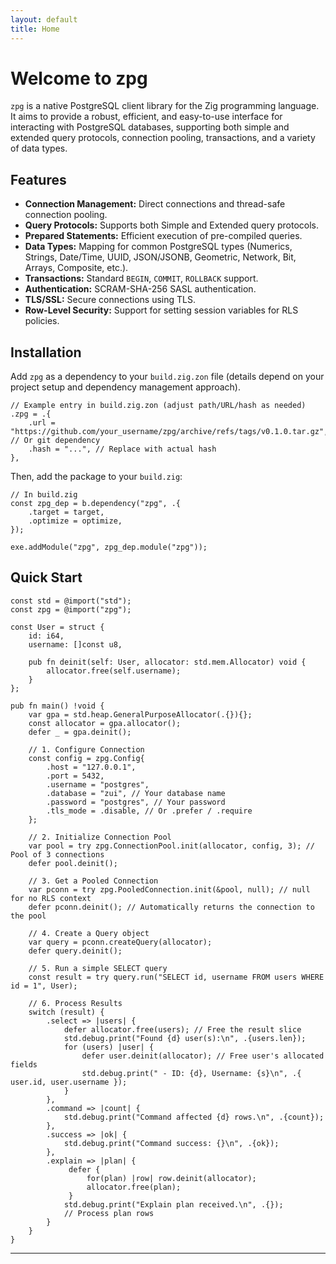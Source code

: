 ```yaml
---
layout: default
title: Home
---
```


# Welcome to zpg

`zpg` is a native PostgreSQL client library for the Zig programming language. It aims to provide a robust, efficient, and easy-to-use interface for interacting with PostgreSQL databases, supporting both simple and extended query protocols, connection pooling, transactions, and a variety of data types.

## Features

*   **Connection Management:** Direct connections and thread-safe connection pooling.
*   **Query Protocols:** Supports both Simple and Extended query protocols.
*   **Prepared Statements:** Efficient execution of pre-compiled queries.
*   **Data Types:** Mapping for common PostgreSQL types (Numerics, Strings, Date/Time, UUID, JSON/JSONB, Geometric, Network, Bit, Arrays, Composite, etc.).
*   **Transactions:** Standard `BEGIN`, `COMMIT`, `ROLLBACK` support.
*   **Authentication:** SCRAM-SHA-256 SASL authentication.
*   **TLS/SSL:** Secure connections using TLS.
*   **Row-Level Security:** Support for setting session variables for RLS policies.

## Installation

Add `zpg` as a dependency to your `build.zig.zon` file (details depend on your project setup and dependency management approach).

```zig
// Example entry in build.zig.zon (adjust path/URL/hash as needed)
.zpg = .{
    .url = "https://github.com/your_username/zpg/archive/refs/tags/v0.1.0.tar.gz", // Or git dependency
    .hash = "...", // Replace with actual hash
},
```

Then, add the package to your `build.zig`:

```zig
// In build.zig
const zpg_dep = b.dependency("zpg", .{
    .target = target,
    .optimize = optimize,
});

exe.addModule("zpg", zpg_dep.module("zpg"));
```

## Quick Start

```zig
const std = @import("std");
const zpg = @import("zpg");

const User = struct {
    id: i64,
    username: []const u8,

    pub fn deinit(self: User, allocator: std.mem.Allocator) void {
        allocator.free(self.username);
    }
};

pub fn main() !void {
    var gpa = std.heap.GeneralPurposeAllocator(.{}){};
    const allocator = gpa.allocator();
    defer _ = gpa.deinit();

    // 1. Configure Connection
    const config = zpg.Config{
        .host = "127.0.0.1",
        .port = 5432,
        .username = "postgres",
        .database = "zui", // Your database name
        .password = "postgres", // Your password
        .tls_mode = .disable, // Or .prefer / .require
    };

    // 2. Initialize Connection Pool
    var pool = try zpg.ConnectionPool.init(allocator, config, 3); // Pool of 3 connections
    defer pool.deinit();

    // 3. Get a Pooled Connection
    var pconn = try zpg.PooledConnection.init(&pool, null); // null for no RLS context
    defer pconn.deinit(); // Automatically returns the connection to the pool

    // 4. Create a Query object
    var query = pconn.createQuery(allocator);
    defer query.deinit();

    // 5. Run a simple SELECT query
    const result = try query.run("SELECT id, username FROM users WHERE id = 1", User);

    // 6. Process Results
    switch (result) {
        .select => |users| {
            defer allocator.free(users); // Free the result slice
            std.debug.print("Found {d} user(s):\n", .{users.len});
            for (users) |user| {
                defer user.deinit(allocator); // Free user's allocated fields
                std.debug.print(" - ID: {d}, Username: {s}\n", .{ user.id, user.username });
            }
        },
        .command => |count| {
            std.debug.print("Command affected {d} rows.\n", .{count});
        },
        .success => |ok| {
            std.debug.print("Command success: {}\n", .{ok});
        },
        .explain => |plan| {
             defer {
                 for(plan) |row| row.deinit(allocator);
                 allocator.free(plan);
             }
            std.debug.print("Explain plan received.\n", .{});
            // Process plan rows
        }
    }
}
```

___
